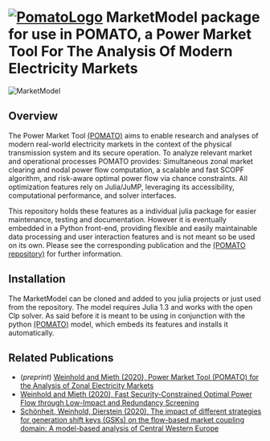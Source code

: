 [![PomatoLogo](https://github.com/richard-weinhold/pomato/blob/master/docs/_static/graphics/pomato_logo_small.png "Pomato Soup")](#) MarketModel package for use in POMATO, a Power Market Tool For The Analysis Of Modern Electricity Markets
=====================================================================================================================================
![MarketModel](https://github.com/richard-weinhold/MarketModel/workflows/MarketModel/badge.svg)

Overview
--------

The Power Market Tool [(POMATO)](https://github.com/richard-weinhold/pomato) aims to enable research and analyses of modern real-world electricity markets in the context of the physical transmission system and its secure operation. To analyze relevant market and operational processes POMATO provides: Simultaneous zonal market clearing and nodal power flow computation, a scalable and fast SCOPF algorithm, and risk-aware optimal power flow via chance constraints. All optimization features rely on Julia/JuMP, leveraging its accessibility, computational performance, and solver interfaces.

This repository holds these features as a individual julia package for easier maintenance, testing and documentation. However it is eventually embedded in a Python front-end, providing flexible and easily maintainable data processing and user interaction features and is not meant so be used on its own. Please see the corresponding publication and the [(POMATO repository)](https://github.com/richard-weinhold/pomato) for further information.

Installation
------------

The MarketModel can be cloned and added to you julia projects or just used from the repository. The model requires Julia 1.3 and works with the open Clp solver. As said before it is meant to be using in conjunction with the python [(POMATO)](https://github.com/richard-weinhold/pomato) model, which embeds its features and installs it automatically.

Related Publications
--------------------
- (*preprint*) [Weinhold and Mieth (2020), Power Market Tool (POMATO) for the Analysis of Zonal 
   Electricity Markets](https://arxiv.org/abs/2011.11594)
- [Weinhold and Mieth (2020), Fast Security-Constrained Optimal Power Flow through 
   Low-Impact and Redundancy Screening](https://ieeexplore.ieee.org/document/9094021)
- [Schönheit, Weinhold, Dierstein (2020), The impact of different strategies for generation 
   shift keys (GSKs) on  the flow-based market coupling domain: A model-based analysis of Central Western Europe](https://www.sciencedirect.com/science/article/pii/S0306261919317544)

